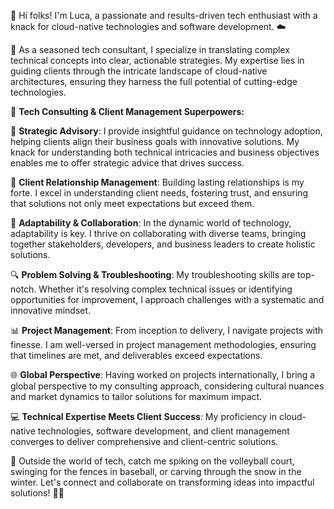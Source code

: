 👋 Hi folks! I'm Luca, a passionate and results-driven tech enthusiast with a knack for cloud-native technologies and software development. ☁️

🚀 As a seasoned tech consultant, I specialize in translating complex technical concepts into clear, actionable strategies. My expertise lies in guiding clients through the intricate landscape of cloud-native architectures, ensuring they harness the full potential of cutting-edge technologies.

💼 **Tech Consulting & Client Management Superpowers:**

🌟 **Strategic Advisory**: I provide insightful guidance on technology adoption, helping clients align their business goals with innovative solutions. My knack for understanding both technical intricacies and business objectives enables me to offer strategic advice that drives success.

🤝 **Client Relationship Management**: Building lasting relationships is my forte. I excel in understanding client needs, fostering trust, and ensuring that solutions not only meet expectations but exceed them.

🔄 **Adaptability & Collaboration**: In the dynamic world of technology, adaptability is key. I thrive on collaborating with diverse teams, bringing together stakeholders, developers, and business leaders to create holistic solutions.

🔍 **Problem Solving & Troubleshooting**: My troubleshooting skills are top-notch. Whether it's resolving complex technical issues or identifying opportunities for improvement, I approach challenges with a systematic and innovative mindset.

📊 **Project Management**: From inception to delivery, I navigate projects with finesse. I am well-versed in project management methodologies, ensuring that timelines are met, and deliverables exceed expectations.

🌐 **Global Perspective**: Having worked on projects internationally, I bring a global perspective to my consulting approach, considering cultural nuances and market dynamics to tailor solutions for maximum impact.

💻 **Technical Expertise Meets Client Success**: My proficiency in cloud-native technologies, software development, and client management converges to deliver comprehensive and client-centric solutions.

🏐 Outside the world of tech, catch me spiking on the volleyball court, swinging for the fences in baseball, or carving through the snow in the winter. Let's connect and collaborate on transforming ideas into impactful solutions! 🚀✨
